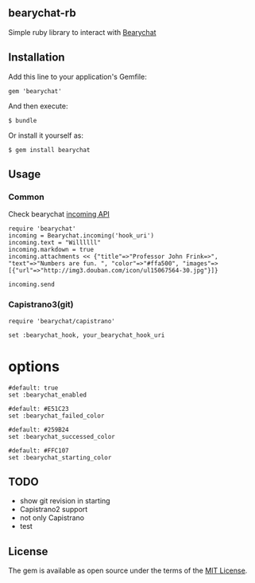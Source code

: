 ## bearychat-rb

Simple ruby library to interact with [Bearychat](https://bearychat.com/)

## Installation

Add this line to your application's Gemfile:

```
gem 'bearychat'
```

And then execute:

    $ bundle

Or install it yourself as:

    $ gem install bearychat

## Usage

### Common

Check bearychat [incoming API](https://github.com/bearyinnovative/bearychat-tutorial/blob/master/robots/incoming.md)

```
require 'bearychat'
incoming = Bearychat.incoming('hook_uri')
incoming.text = "Willllll"
incoming.markdown = true
incoming.attachments << {"title"=>"Professor John Frink=>", "text"=>"Numbers are fun. ", "color"=>"#ffa500", "images"=>[{"url"=>"http://img3.douban.com/icon/ul15067564-30.jpg"}]}

incoming.send
```

### Capistrano3(git)

```
require 'bearychat/capistrano'

set :bearychat_hook, your_bearychat_hook_uri
```

# options
```
#default: true
set :bearychat_enabled

#default: #E51C23
set :bearychat_failed_color

#default: #259B24
set :bearychat_successed_color

#default: #FFC107
set :bearychat_starting_color
```

## TODO

* show git revision in starting
* Capistrano2 support
* not only Capistrano
* test


## License

The gem is available as open source under the terms of the [MIT License](http://opensource.org/licenses/MIT).

